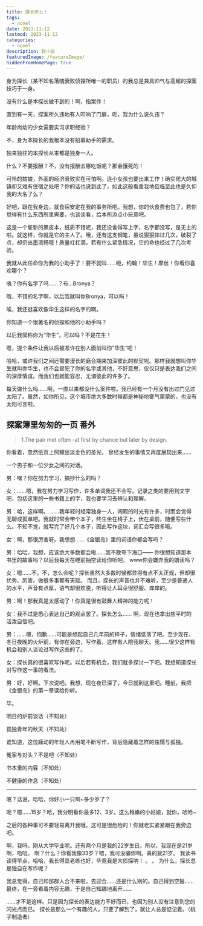 ```yaml
---
title: 探长参上！
tags:
  - novel
date: 2023-11-12
lastmod: 2023-11-12
categories:
  - novel
description: 轻小说
featuredImage: /featureImage/
hiddenFromHomePage: true
---
```


身为探长（某不知名落魄衰败侦探所唯一的职员）的我总是兼具帅气与高超的探案技巧于一身。

没有什么是本探长做不到的！啊，指案件！

直到有一天，探案所久违地有人叩响了门扉，呃，我为什么说久违？

年龄尚幼的少女需要实习求职经验？

不，身为本探长的我根本没有招募助手的需求。

独来独往的本探长从来都是独身一人。

什么？不要报酬？不，没有报酬去哪吃饭呢？那会饿死的！

可怜的姑娘，外面的经济衰败实在可怕啊。连小女孩也要出来工作！确实偌大的城镇却又难有住宿之处吧？你的话也说到此了，如此这般看重我地莅临至此也是久仰我的大名了么？

好吧，跟在我身边，就食宿安定在我的事务所吧。我想，你的伙食费也包了，若你觉得有什么东西所里需要，也谈谈看，给本所添点小玩意吧。

这是一个崭新的黑皮本，纸质不错呢，我还没舍得写上字，名字都没写，是无主的啦。就这样，你就是它的主人了。哦，还有这支钢笔，虽说狠狠摔过几次，破裂了点，却仍出墨流畅哦！质量杠杠滴，若有什么紧急情况，它的命也经过了几次考验。

我就从此任命你为我的小助手了！要不就叫......呃，约翰！华生！摩丝！你看你喜欢哪个？

咦？你有名字了吗......？布...Bronya？

哦，不错的名字啊，以后我就叫你Bronya，可以吗！

唉，我还挺喜欢像华生这样的名字的啊。

你知道一个很著名的侦探和他的小助手吗？

以后我简称你为“华生”，可以吗？不是花生！

嗯，提个条件让我以后被准许在别人面前叫你”华生“吧！

哈哈，或许我们之间还需要漫长的磨合期来加深彼此的默契呢。那样我就想叫你华生就叫你华生，也不会冒犯了你的名字或其他，不好意思，仅仅只是表达我们之间的深厚情谊。而我们也就能容忍，无谓彼此的许多了。

每天做什么吗......啊，一直以来都没什么案件啦。我已经有一个月没有出过门见过太阳了。虽然，如你所见，这个城市绝大多数时候都是神秘地雾气蒙蒙的，也没有太阳可言啦。

## 探案簿里匆匆的一页 番外
>1.The pair met often -at first by chance but later by design.

你看着，忽然纸页上照耀出淡金色的圣光，
曾经发生的事情又再度展现出来......

一个男子和一位少女之间的对话。

男：嘿？你在努力学习，摘抄什么的吗？

女：......嗯，我在努力学习写作，许多单词我还不会写。记录之类的要用到文字吧，包括这里的一些书籍上的字，我也要学习去辨认和理解。

男：哈，这样啊。
......我年轻时经常独身一人，闲暇的时光有许多，时而会觉得无聊或孤单吧。我就时常会带个本子，终生坐在椅子上，伏在桌前，随便写些什么。不知不觉，就写完了好几个本子，因此写作这块，词汇会写很多哦。

女：啊，那很厉害呀。我想想......《金银岛》里的词语你都会写吗？

男：哈哈，我想，应该绝大多数都会啦......我不敢夸下海口——
你很想知道那本书里的故事吗？以后我每天在睡前抽空读给你听吧。
www你会嫌弃我的朗读吗？

女：嗯......不，不，怎么会呢？探长虽然大多数时候都显得有点不太正规，但却很优秀、厉害。做很多事都有天赋。
而且，探长的声音也并不难听，至少是普通人的水平，声音有点厚，语气却很欢脱，听得让人耳朵很舒服、痒痒的。

男：啊！那我真是太感动了！你真是很有鼓舞人精神的能力呢！

女：我不过是悉心表达自己的观点罢了。探长怎么......
啊，现在也拿出些平时的活泼自信吧。

男：......嗯，抱歉......可能是想起自己几年前的样子，情绪低落了吧。至少现在，冬日夜晚的火炉前，有你在旁边，写作着。这样有人陪我聊天。我......很少这样有机会和别人谈论过写作这些的了。

女：探长真的很喜欢写作呢。以后若有机会，我们就多探讨一下吧。我想知道探长对写作这一事的看法。

男：好，好啊。下次说吧。我想，现在夜已深了，今日就到这里吧。睡前，我把《金银岛》的第一章读给你听。



毕。

明日的炉前谈话（不知处）

孤独青年的秋天（不知处）

谁知道，这位躁动的年轻人再用笔不断写作，背后隐藏着怎样的怯懦与孤独。

冤家与对头？不是吧（不知处）

书本里的内容（不知处）

不健康的作息（不知处）

---

嗯？话说，哈哈，你好小一只啊~多少岁了？

呃？嗯......15岁？哈，我分明看你最多12、3岁。这么稚嫩的小姑娘，就你，哈哈~

之后的各种事可不要轻易离开我哦，这可是很危险的！你就老实紧紧跟在我旁边吧。


啊，我吗。刚从大学毕业呢。还有两个月是我的22岁生日。所以，我现在是21岁啊，哈哈。
啊？什么？你看我像33岁？喂，我可没骗你啊。真的就21岁。
我读书读得早点，哈哈，我长得显老练也好，毕竟我是大侦探呐！
。
。
为什么，探长总是独自在写作呢？

我总觉得，自己和那群人合不来啦。去迎合......还是什么别的。自己得到空报......最终，在一旁看着内容无趣，于是自己知趣地离开......

......才不是这样。只是因为探长的表达能力不好而已，也因为别人没有注意到您的闪光点而已。
探长是那么一个有趣的人，只要了解到了，就让人总是惦记着。（桃子制造者）
